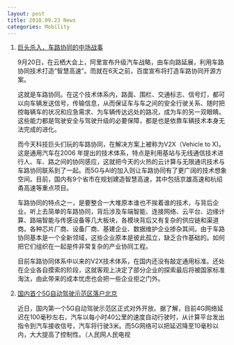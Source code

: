```yaml
---
layout: post
title: 2018.09.23 News
categories: Mobility
---
```


1. [巨头杀入，车路协同的中场战事](https://www.huxiu.com/article/264118.html)

    9月20日，在云栖大会上，阿里宣布升级汽车战略，由车向路延展，利用车路协同技术打造“智慧高速”。而就在6天之前，百度宣布将打造车路协同开源方案。

    这就是车路协同。在这个技术体系内，路面、围栏、交通标志、信号灯，都可以向车辆发送信号，传输信息，从而保证车与车之间的安全行驶关系、随时把控每辆车的状况和应急需求、为车辆传达远处的路况，成为车的另一双眼睛。这些能力都是驾驶安全与驾驶升级的必要保障，都是也是依靠车辆技术本身无法完成的进化。

    而今天科技巨头们玩的车路协同，在解决方案上被称为V2X（Vehicle to X)。这是通用汽车在2006 年提出的技术体系，特点是利用基站与无线通信技术进行人、车、路之间的协同感应，这就把今天的火热的云计算与无限通讯技术与车路协同联系到了一起。而5G与AI的加入则让车路协同有了更广阔的技术想象空间。目前，国内有9个省市在规划建造智慧高速，其中包括京雄高速和杭绍甬高速等重点项目。

    车路协同的特点之一，是要整合一大堆原本谁也不挨着谁的技术，与背后企业。听上去简单的车路协同，背后涉及车端智能、连接网络、云平台、边缘计算、路端智能与传感设备等几大板块，各模块背后又有复杂的供应链和渠道商。各种芯片厂商、设备厂商、基建企业、数据维护企业掺杂其间。由于车路协同基本是一个全新领域，这些企业原本是彼此孤立，缺乏合作基础的。如何把它们组织在一起是件非常复杂的产业协同工程。

    目前车路协同体系中以来的V2X技术体系，在国内还没有敲定通用标准。还处在企业各自摸索的阶段，这就客观上决定了部分企业的探索最后将被国家标准淘汰，由此带来的成本忧虑也会把一些企业拒之门外。    

2. [国内首个5G自动驾驶示范区落户北京](https://www.miaopai.com/show/HrgJ8hZKQv6cAHzyquZ2-clkzBvlcgJ8huox~A__.htm)

    近日，国内第一个5G自动驾驶示范区正式对外开放。据了解，目前4G网络延迟在100毫秒左右，汽车以每小时40公里的速度自动行驶时，从计算平台发出指令到汽车接收信号，汽车将行驶3米。而5G网络可以把延迟降至10毫秒以内，大大提高了控制性。（人民网人民电视